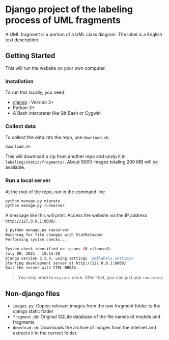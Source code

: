 # Django project of the labeling process of UML fragments
A UML fragment is a portion of a UML class diagram. The label is a English text description.

## Getting Started
This will run the website on your own computer.

### Installation
To run this locally, you need:
* [django](https://docs.djangoproject.com/en/3.2/topics/install/) : Version 3+
* Python 3+
* A Bash interpreter like Git Bash or Cygwin

### Collect data
To collect the data into the repo, use `download.sh`. 
```bash
download.sh
```
This will download a zip from another repo and unzip it in `labeling/static/fragments/`. About 9000 images totaling 200 MB will be available.

### Run a local server
At the root of the repo, run in the command line
```bash
python manage.py migrate
python manage.py runserver
```
A message like this will print. Access the website via the IP address [`http://127.0.0.1:8000/`](http://127.0.0.1:8000/).
```bash
$ python manage.py runserver
Watching for file changes with StatReloader
Performing system checks...

System check identified no issues (0 silenced).
July 09, 2021 - 10:15:20
Django version 3.2.4, using settings 'umllabels.settings'
Starting development server at http://127.0.0.1:8000/
Quit the server with CTRL-BREAK.
```
> You only need to `migrate` once. After that, you can just use `runserver`.

## Non-django files
* `images.py`: Copies relevant images from the raw fragment folder to the django static folder
* `fragment.db`: Original SQLite database of the file names of models and fragments
* `download.sh`: Downloads the archive of images from the internet and extracts it in the correct folder.